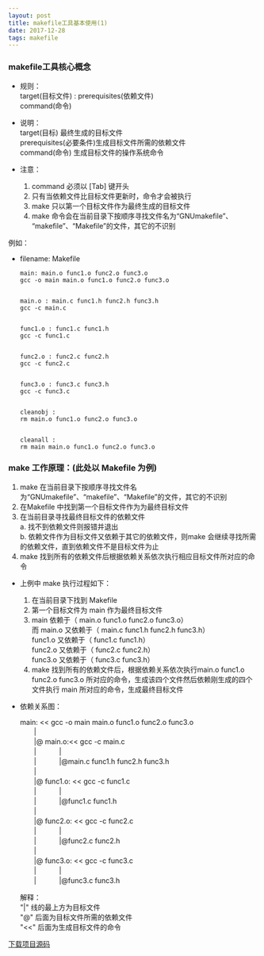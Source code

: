 ```yaml
---
layout: post
title: makefile工具基本使用(1)
date: 2017-12-28
tags: makefile
---
```

### makefile工具核心概念
* 规则：   
    target(目标文件) : prerequisites(依赖文件)    
    command(命令)
    
* 说明：        
    target(目标) 最终生成的目标文件    
    prerequisites(必要条件)生成目标文件所需的依赖文件    
    command(命令) 生成目标文件的操作系统命令    

* 注意：    
    1. command 必须以 [Tab] 键开头   
    2. 只有当依赖文件比目标文件更新时，命令才会被执行    
    3. make 只以第一个目标文件作为最终生成的目标文件   
    4. make 命令会在当前目录下按顺序寻找文件名为“GNUmakefile”、
        “makefile”、“Makefile”的文件，其它的不识别     

例如：     
- filename: Makefile
    ```
    main: main.o func1.o func2.o func3.o
    gcc -o main main.o func1.o func2.o func3.o


    main.o : main.c func1.h func2.h func3.h
    gcc -c main.c


    func1.o : func1.c func1.h
    gcc -c func1.c


    func2.o : func2.c func2.h
    gcc -c func2.c


    func3.o : func3.c func3.h
    gcc -c func3.c


    cleanobj :
    rm main.o func1.o func2.o func3.o


    cleanall :
    rm main main.o func1.o func2.o func3.o

    ```



### make 工作原理：(此处以 Makefile 为例)     
1. make 在当前目录下按顺序寻找文件名为“GNUmakefile”、“makefile”、“Makefile”的文件，其它的不识别     
2. 在Makefile 中找到第一个目标文件作为为最终目标文件    
3. 在当前目录寻找最终目标文件的依赖文件    
    a. 找不到依赖文件则报错并退出     
    b. 依赖文件作为目标文件又依赖于其它的依赖文件，则make 会继续寻找所需的依赖文件，直到依赖文件不是目标文件为止    
4. make 找到所有的依赖文件后根据依赖关系依次执行相应目标文件所对应的命令     
   
    
* 上例中 make 执行过程如下：    
    1. 在当前目录下找到 Makefile    
    2. 第一个目标文件为 main 作为最终目标文件    
    3. main 依赖于（ main.o func1.o func2.o func3.o）    
        而 main.o  又依赖于（ main.c func1.h func2.h func3.h）    
        func1.o 又依赖于（ func1.c func1.h）    
        func2.o 又依赖于（ func2.c func2.h）    
        func3.o 又依赖于（ func3.c func3.h）    
    4. make 找到所有的依赖文件后，根据依赖关系依次执行main.o func1.o func2.o func3.o 所对应的命令，生成该四个文件然后依赖刚生成的四个文件执行 main 所对应的命令，生成最终目标文件
    
     
* 依赖关系图：     

    main: << gcc -o main main.o func1.o func2.o func3.o   
    　　|   
    　　|@ main.o:<< gcc -c main.c   
    　　| 　　　|   
    　　| 　　　|@main.c func1.h func2.h func3.h   
    　　|   
    　　|@ func1.o: << gcc -c func1.c   
    　　| 　　　|   
    　　| 　　　|@func1.c func1.h   
    　　|   
    　　|@ func2.o: << gcc -c func2.c   
    　　| 　　　|   
    　　| 　　　|@func2.c func2.h  
    　　|   
    　　|@ func3.o: << gcc -c func3.c   
    　　| 　　　|   
    　　| 　　　|@func3.c func3.h  

    解释：    
        "|"  线的最上方为目标文件     
        "@" 后面为目标文件所需的依赖文件   
        "<<" 后面为生成目标文件的命令     

[下载项目源码](http://download.csdn.net/detail/w__l__/9879855)

